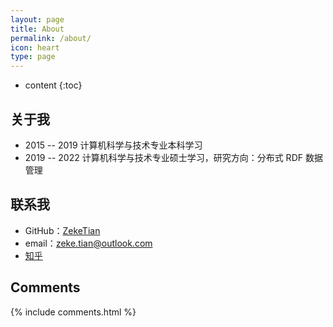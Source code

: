 ```yaml
---
layout: page
title: About
permalink: /about/
icon: heart
type: page
---
```


* content
{:toc}

## 关于我

* 2015 -- 2019 		计算机科学与技术专业本科学习
* 2019 -- 2022          计算机科学与技术专业硕士学习，研究方向：分布式 RDF 数据管理



## 联系我

* GitHub：[ZekeTian](https://github.com/ZekeTian)
* email：zeke.tian@outlook.com
* [知乎](https://www.zhihu.com/people/zeketian/activities)




## Comments

{% include comments.html %}
